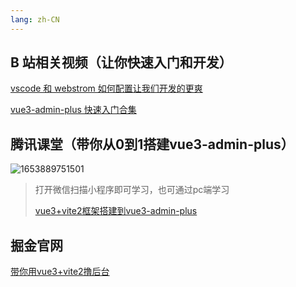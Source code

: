 ```yaml
---
lang: zh-CN
---
```


## B 站相关视频（让你快速入门和开发）

[vscode 和 webstrom 如何配置让我们开发的更爽](https://www.bilibili.com/video/BV1TT4y197g1/)

[vue3-admin-plus 快速入门合集](https://www.bilibili.com/video/BV1c34y1k7WR/)

## 腾讯课堂（带你从0到1搭建vue3-admin-plus）

![1653889751501](https://github.jzfai.top/file/vap-assets/1653889751501.png)

>打开微信扫描小程序即可学习，也可通过pc端学习
>
>[vue3+vite2框架搭建到vue3-admin-plus](https://ke.qq.com/webcourse/index.html#course_id=5420413&term_id=105603649&taid=13539884406060413&type=1024&vid=387702301155784519)

## 掘金官网
[带你用vue3+vite2撸后台](https://juejin.cn/post/7036302298435289095)


